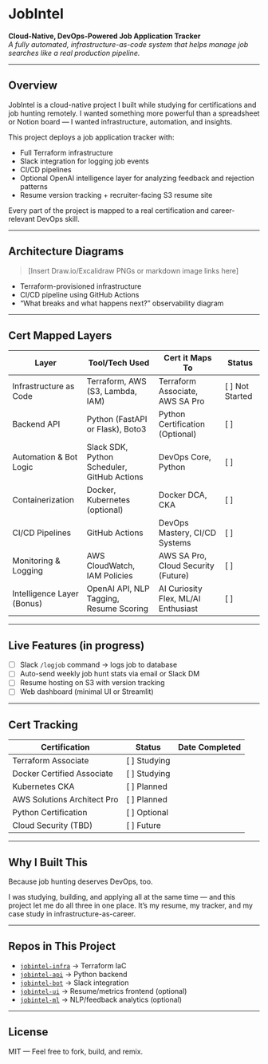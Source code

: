 # JobIntel

**Cloud-Native, DevOps-Powered Job Application Tracker**  
_A fully automated, infrastructure-as-code system that helps manage job searches like a real production pipeline._

---

## **Overview**

JobIntel is a cloud-native project I built while studying for certifications and job hunting remotely. I wanted something more powerful than a spreadsheet or Notion board — I wanted infrastructure, automation, and insights.

This project deploys a job application tracker with:
- Full Terraform infrastructure
- Slack integration for logging job events
- CI/CD pipelines
- Optional OpenAI intelligence layer for analyzing feedback and rejection patterns
- Resume version tracking + recruiter-facing S3 resume site

Every part of the project is mapped to a real certification and career-relevant DevOps skill.

---

## **Architecture Diagrams**

> [Insert Draw.io/Excalidraw PNGs or markdown image links here]

- Terraform-provisioned infrastructure
- CI/CD pipeline using GitHub Actions
- “What breaks and what happens next?” observability diagram

---

## **Cert Mapped Layers**

| **Layer**                   | **Tool/Tech Used**                       | **Cert it Maps To**                        | **Status**     |
|-----------------------------|------------------------------------------|--------------------------------------------|----------------|
| Infrastructure as Code      | Terraform, AWS (S3, Lambda, IAM)         | Terraform Associate, AWS SA Pro            | [ ] Not Started |
| Backend API                 | Python (FastAPI or Flask), Boto3         | Python Certification (Optional)            | [ ]            |
| Automation & Bot Logic      | Slack SDK, Python Scheduler, GitHub Actions | DevOps Core, Python                        | [ ]            |
| Containerization            | Docker, Kubernetes (optional)            | Docker DCA, CKA                             | [ ]            |
| CI/CD Pipelines             | GitHub Actions                           | DevOps Mastery, CI/CD Systems               | [ ]            |
| Monitoring & Logging        | AWS CloudWatch, IAM Policies             | AWS SA Pro, Cloud Security (Future)        | [ ]            |
| Intelligence Layer (Bonus)  | OpenAI API, NLP Tagging, Resume Scoring  | AI Curiosity Flex, ML/AI Enthusiast         | [ ]            |

---

## **Live Features (in progress)**

- [ ] Slack `/logjob` command → logs job to database
- [ ] Auto-send weekly job hunt stats via email or Slack DM
- [ ] Resume hosting on S3 with version tracking
- [ ] Web dashboard (minimal UI or Streamlit)

---

## **Cert Tracking**

| Certification               | Status        | Date Completed   |
|-----------------------------|---------------|------------------|
| Terraform Associate         | [ ] Studying  |                  |
| Docker Certified Associate  | [ ] Studying  |                  |
| Kubernetes CKA              | [ ] Planned   |                  |
| AWS Solutions Architect Pro | [ ] Planned   |                  |
| Python Certification        | [ ] Optional  |                  |
| Cloud Security (TBD)        | [ ] Future    |                  |

---

## **Why I Built This**

Because job hunting deserves DevOps, too.

I was studying, building, and applying all at the same time — and this project let me do all three in one place. It’s my resume, my tracker, and my case study in infrastructure-as-career.

---

## **Repos in This Project**

- [`jobintel-infra`](https://github.com/yourusername/jobintel-infra) → Terraform IaC
- [`jobintel-api`](https://github.com/yourusername/jobintel-api) → Python backend
- [`jobintel-bot`](https://github.com/yourusername/jobintel-bot) → Slack integration
- [`jobintel-ui`](https://github.com/yourusername/jobintel-ui) → Resume/metrics frontend (optional)
- [`jobintel-ml`](https://github.com/yourusername/jobintel-ml) → NLP/feedback analytics (optional)

---

## **License**
MIT — Feel free to fork, build, and remix.
